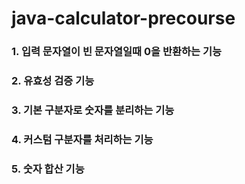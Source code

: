 # java-calculator-precourse

### 1. 입력 문자열이 빈 문자열일때 0을 반환하는 기능
### 2. 유효성 검증 기능
### 3. 기본 구분자로 숫자를 분리하는 기능
### 4. 커스텀 구분자를 처리하는 기능
### 5. 숫자 합산 기능
